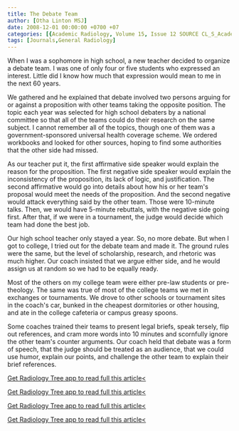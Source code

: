 ```yaml
---
title: The Debate Team
author: [Otha Linton MSJ]
date: 2008-12-01 00:00:00 +0700 +07
categories: [{Academic Radiology, Volume 15, Issue 12 SOURCE CL_S_AcademicRadiologyVolume15Issue12 1}]
tags: [Journals,General Radiology]
---
```

When I was a sophomore in high school, a new teacher decided to organize a debate team. I was one of only four or five students who expressed an interest. Little did I know how much that expression would mean to me in the next 60 years.

We gathered and he explained that debate involved two persons arguing for or against a proposition with other teams taking the opposite position. The topic each year was selected for high school debaters by a national committee so that all of the teams could do their research on the same subject. I cannot remember all of the topics, though one of them was a government-sponsored universal health coverage scheme. We ordered workbooks and looked for other sources, hoping to find some authorities that the other side had missed.

As our teacher put it, the first affirmative side speaker would explain the reason for the proposition. The first negative side speaker would explain the inconsistency of the proposition, its lack of logic, and justification. The second affirmative would go into details about how his or her team's proposal would meet the needs of the proposition. And the second negative would attack everything said by the other team. Those were 10-minute talks. Then, we would have 5-minute rebuttals, with the negative side going first. After that, if we were in a tournament, the judge would decide which team had done the best job.

Our high school teacher only stayed a year. So, no more debate. But when I got to college, I tried out for the debate team and made it. The ground rules were the same, but the level of scholarship, research, and rhetoric was much higher. Our coach insisted that we argue either side, and he would assign us at random so we had to be equally ready.

Most of the others on my college team were either pre-law students or pre-theology. The same was true of most of the college teams we met in exchanges or tournaments. We drove to other schools or tournament sites in the coach's car, bunked in the cheapest dormitories or other housing, and ate in the college cafeteria or campus greasy spoons.

Some coaches trained their teams to present legal briefs, speak tersely, flip out references, and cram more words into 10 minutes and scornfully ignore the other team's counter arguments. Our coach held that debate was a form of speech, that the judge should be treated as an audience, that we could use humor, explain our points, and challenge the other team to explain their brief references.

[Get Radiology Tree app to read full this article<](https://clinicalpub.com/app)

[Get Radiology Tree app to read full this article<](https://clinicalpub.com/app)

[Get Radiology Tree app to read full this article<](https://clinicalpub.com/app)

[Get Radiology Tree app to read full this article<](https://clinicalpub.com/app)